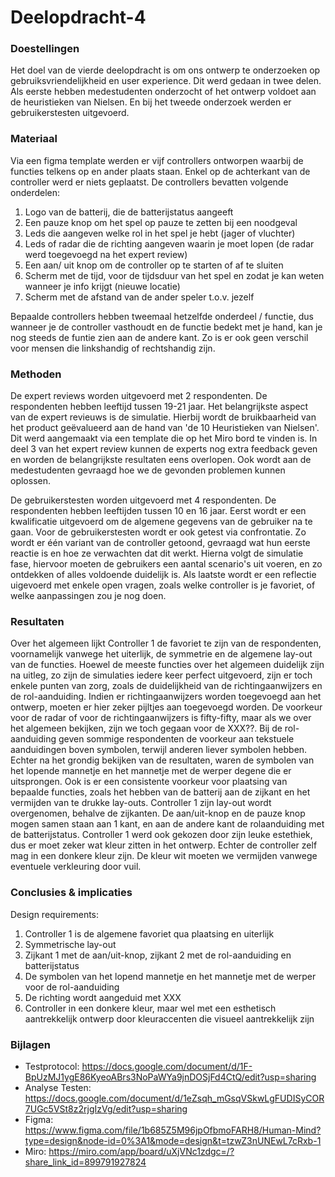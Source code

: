 # Deelopdracht-4

### Doestellingen
Het doel van de vierde deelopdracht is om ons ontwerp te onderzoeken op gebruiksvriendelijkheid en user experience. Dit werd gedaan in twee delen. Als eerste hebben medestudenten onderzocht of het ontwerp voldoet aan de heuristieken van Nielsen. En bij het tweede onderzoek werden er gebruikerstesten uitgevoerd.

### Materiaal
Via een figma template werden er vijf controllers ontworpen waarbij de functies telkens op en ander plaats staan. Enkel op de achterkant van de controller werd er niets geplaatst. De controllers bevatten volgende onderdelen:
1. Logo van de batterij, die de batterijstatus aangeeft
2. Een pauze knop om het spel op pauze te zetten bij een noodgeval
3. Leds die aangeven welke rol in het spel je hebt (jager of vluchter)
4. Leds of radar die de richting aangeven waarin je moet lopen (de radar werd toegevoegd na het expert review)
5. Een aan/ uit knop om de controller op te starten of af te sluiten
6. Scherm met de tijd, voor de tijdsduur van het spel en zodat je kan weten wanneer je info krijgt (nieuwe locatie)
7. Scherm met de afstand van de ander speler t.o.v. jezelf

Bepaalde controllers hebben tweemaal hetzelfde onderdeel / functie, dus wanneer je de controller vasthoudt en de functie bedekt met je hand, kan je nog steeds de funtie zien aan de andere kant. Zo is er ook geen verschil voor mensen die linkshandig of rechtshandig zijn.

### Methoden
De expert reviews worden uitgevoerd met 2 respondenten. De respondenten hebben leeftijd tussen 19-21 jaar.
Het belangrijkste aspect van de expert revieuws is de simulatie. Hierbij wordt de bruikbaarheid van het product geëvalueerd aan de hand van 'de 10 Heuristieken van Nielsen'. Dit werd aangemaakt via een template die op het Miro bord te vinden is. In deel 3 van het expert review kunnen de experts nog extra feedback geven en worden de belangrijkste resultaten eens overlopen. Ook wordt aan de medestudenten gevraagd hoe we de gevonden problemen kunnen oplossen. 

De gebruikerstesten worden uitgevoerd met 4 respondenten. De respondenten hebben leeftijden tussen 10 en 16 jaar.
Eerst wordt er een kwalificatie uitgevoerd om de algemene gegevens van de gebruiker na te gaan. Voor de gebruikerstesten wordt er ook getest via confrontatie. Zo wordt er één variant van de controller getoond, gevraagd wat hun eerste reactie is en hoe ze verwachten dat dit werkt. Hierna volgt de simulatie fase, hiervoor moeten de gebruikers een aantal scenario's uit voeren, en zo ontdekken of alles voldoende duidelijk is. Als laatste wordt er een reflectie uigevoerd met enkele open vragen, zoals welke controller is je favoriet, of welke aanpassingen zou je nog doen.

### Resultaten
Over het algemeen lijkt Controller 1 de favoriet te zijn van de respondenten, voornamelijk vanwege het uiterlijk, de symmetrie en de algemene lay-out van de functies. Hoewel de meeste functies over het algemeen duidelijk zijn na uitleg, zo zijn de simulaties iedere keer perfect uitgevoerd, zijn er toch enkele punten van zorg, zoals de duidelijkheid van de richtingaanwijzers en de rol-aanduiding. Indien er richtingaanwijzers worden toegevoegd aan het ontwerp, moeten er hier zeker pijltjes aan toegevoegd worden. De voorkeur voor de radar of voor de richtingaanwijzers is fifty-fifty, maar als we over het algemeen bekijken, zijn we toch gegaan voor de XXX??. Bij de rol-aanduiding geven sommige respondenten de voorkeur aan tekstuele aanduidingen boven symbolen, terwijl anderen liever symbolen hebben. Echter na het grondig bekijken van de resultaten, waren de symbolen van het lopende mannetje en het mannetje met de werper degene die er uitsprongen. 
Ook is er een consistente voorkeur voor plaatsing van bepaalde functies, zoals het hebben van de batterij aan de zijkant en het vermijden van te drukke lay-outs. Controller 1 zijn lay-out wordt overgenomen, behalve de zijkanten. De aan/uit-knop en de pauze knop mogen samen staan aan 1 kant, en aan de andere kant de rolaanduiding met de batterijstatus. 
Controller 1 werd ook gekozen door zijn leuke estethiek, dus er moet zeker wat kleur zitten in het ontwerp. Echter de controller zelf mag in een donkere kleur zijn. De kleur wit moeten we vermijden vanwege eventuele verkleuring door vuil. 


### Conclusies & implicaties
Design requirements:
1. Controller 1 is de algemene favoriet qua plaatsing en uiterlijk
2. Symmetrische lay-out
3. Zijkant 1 met de aan/uit-knop, zijkant 2 met de rol-aanduiding en batterijstatus
4. De symbolen van het lopend mannetje en het mannetje met de werper voor de rol-aanduiding
5. De richting wordt aangeduid met XXX
6. Controller in een donkere kleur, maar wel met een esthetisch aantrekkelijk ontwerp door kleuraccenten die visueel aantrekkelijk zijn


### Bijlagen
- Testprotocol: https://docs.google.com/document/d/1F-BpUzMJ1ygE86KyeoABrs3NoPaWYa9jnDOSjFd4CtQ/edit?usp=sharing 
- Analyse Testen: https://docs.google.com/document/d/1eZsqh_mGsqVSkwLgFUDISyCOR7UGc5VSt8z2rjgIzVg/edit?usp=sharing 
- Figma: https://www.figma.com/file/1b685Z5M96jpOfbmoFARH8/Human-Mind?type=design&node-id=0%3A1&mode=design&t=tzwZ3nUNEwL7cRxb-1 
- Miro: https://miro.com/app/board/uXjVNc1zdgc=/?share_link_id=899791927824   
